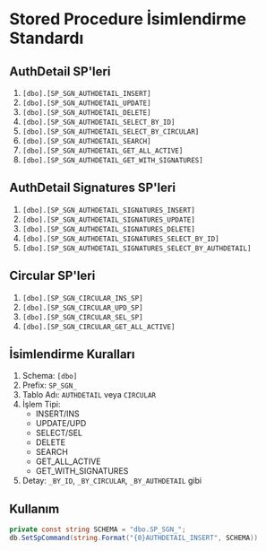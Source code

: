 # Stored Procedure İsimlendirme Standardı

## AuthDetail SP'leri
1. `[dbo].[SP_SGN_AUTHDETAIL_INSERT]`
2. `[dbo].[SP_SGN_AUTHDETAIL_UPDATE]`
3. `[dbo].[SP_SGN_AUTHDETAIL_DELETE]`
4. `[dbo].[SP_SGN_AUTHDETAIL_SELECT_BY_ID]`
5. `[dbo].[SP_SGN_AUTHDETAIL_SELECT_BY_CIRCULAR]`
6. `[dbo].[SP_SGN_AUTHDETAIL_SEARCH]`
7. `[dbo].[SP_SGN_AUTHDETAIL_GET_ALL_ACTIVE]`
8. `[dbo].[SP_SGN_AUTHDETAIL_GET_WITH_SIGNATURES]`

## AuthDetail Signatures SP'leri
1. `[dbo].[SP_SGN_AUTHDETAIL_SIGNATURES_INSERT]`
2. `[dbo].[SP_SGN_AUTHDETAIL_SIGNATURES_UPDATE]`
3. `[dbo].[SP_SGN_AUTHDETAIL_SIGNATURES_DELETE]`
4. `[dbo].[SP_SGN_AUTHDETAIL_SIGNATURES_SELECT_BY_ID]`
5. `[dbo].[SP_SGN_AUTHDETAIL_SIGNATURES_SELECT_BY_AUTHDETAIL]`

## Circular SP'leri
1. `[dbo].[SP_SGN_CIRCULAR_INS_SP]`
2. `[dbo].[SP_SGN_CIRCULAR_UPD_SP]`
3. `[dbo].[SP_SGN_CIRCULAR_SEL_SP]`
4. `[dbo].[SP_SGN_CIRCULAR_GET_ALL_ACTIVE]`

## İsimlendirme Kuralları
1. Schema: `[dbo]`
2. Prefix: `SP_SGN_`
3. Tablo Adı: `AUTHDETAIL` veya `CIRCULAR`
4. İşlem Tipi: 
   - INSERT/INS
   - UPDATE/UPD
   - SELECT/SEL
   - DELETE
   - SEARCH
   - GET_ALL_ACTIVE
   - GET_WITH_SIGNATURES
5. Detay: `_BY_ID`, `_BY_CIRCULAR`, `_BY_AUTHDETAIL` gibi

## Kullanım
```csharp
private const string SCHEMA = "dbo.SP_SGN_";
db.SetSpCommand(string.Format("{0}AUTHDETAIL_INSERT", SCHEMA))
```
